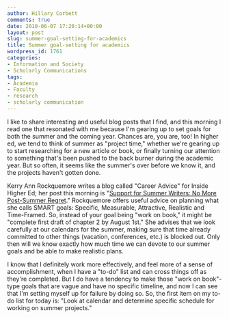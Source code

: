 ```yaml
---
author: Hillary Corbett
comments: true
date: 2010-06-07 17:20:14+00:00
layout: post
slug: summer-goal-setting-for-academics
title: Summer goal-setting for academics
wordpress_id: 1761
categories:
- Information and Society
- Scholarly Communications
tags:
- Academia
- Faculty
- research
- scholarly communication
---
```


I like to share interesting and useful blog posts that I find, and this morning I read one that resonated with me because I'm gearing up to set goals for both the summer and the coming year. Chances are, you are, too! In higher ed, we tend to think of summer as "project time," whether we're gearing up to start researching for a new article or book, or finally turning our attention to something that's been pushed to the back burner during the academic year. But so often, it seems like the summer's over before we know it, and the projects haven't gotten done.

Kerry Ann Rockquemore writes a blog called "Career Advice" for Inside Higher Ed; her post this morning is "[Support for Summer Writers: No More Post-Summer Regret](http://www.insidehighered.com/advice/summer/summer1)." Rockquemore offers useful advice on planning what she calls SMART goals: Specific, Measurable, Attractive, Realistic and Time-Framed. So, instead of your goal being "work on book," it might be "complete first draft of chapter 2 by August 1st." She advises that we look carefully at our calendars for the summer, making sure that time already committed to other things (vacation, conferences, etc.) is blocked out. Only then will we know exactly how much time we can devote to our summer goals and be able to make realistic plans.

I know that I definitely work more effectively, and feel more of a sense of accomplishment, when I have a "to-do" list and can cross things off as they're completed. But I do have a tendency to make those "work on book"-type goals that are vague and have no specific timeline, and now I can see that I'm setting myself up for failure by doing so. So, the first item on my to-do list for today is: "Look at calendar and determine specific schedule for working on summer projects."
